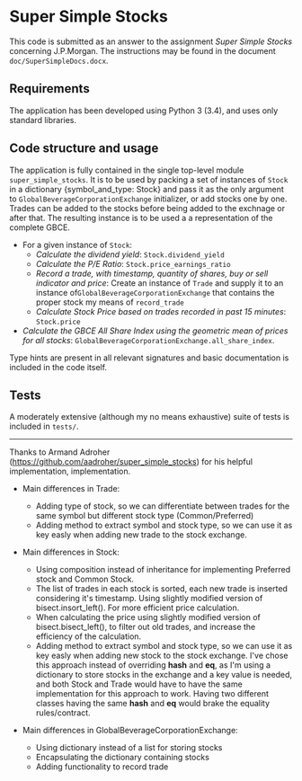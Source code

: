 # Super Simple Stocks

This code is submitted as an answer to the assignment _Super Simple Stocks_ concerning J.P.Morgan.
The instructions may be found in the document `doc/SuperSimpleDocs.docx`.

## Requirements

The application has been developed using Python 3 (3.4), and uses only standard libraries. 

## Code structure and usage

The application is fully contained in the single top-level module `super_simple_stocks`. It is to be used by packing a set of
instances of `Stock` in a dictionary {symbol_and_type: Stock} and pass it as the only argument to `GlobalBeverageCorporationExchange` initializer, or add stocks one by one. Trades can be added to the stocks before being added to the exchnage or after that. 
The resulting instance is to be used a a representation of the complete GBCE. 

- For a given instance of `Stock`:
  - _Calculate the dividend yield_: `Stock.dividend_yield`
  - _Calculate the P/E Ratio_: `Stock.price_earnings_ratio`
  - _Record a trade, with timestamp, quantity of shares, buy or sell indicator and price_: Create an instance of `Trade` and supply it to an instance of`GlobalBeverageCorporationExchange` that contains the proper stock my means of `record_trade`
  - _Calculate Stock Price based on trades recorded in past 15 minutes_: `Stock.price`
- _Calculate the GBCE All Share Index using the geometric mean of prices for all stocks_: `GlobalBeverageCorporationExchange.all_share_index`.

Type hints are present in all relevant signatures and basic documentation is included in the code itself.


## Tests

A moderately extensive (although my no means exhaustive) suite of tests is included in `tests/`.

---

Thanks to Armand Adroher (https://github.com/aadroher/super_simple_stocks) for his helpful implementation, implementation.

- Main differences in Trade:
  - Adding type of stock, so we can differentiate between trades for the same symbol but different stock type (Common/Preferred)
  - Adding method to extract symbol and stock type, so we can use it as key easly when adding new trade to the stock exchange.
 
- Main differences in Stock: 
  - Using composition instead of inheritance for implementing Preferred stock and Common Stock.
  - The list of trades in each stock is sorted, each new trade is inserted considering it's timestamp.
  Using slightly modified version of bisect.insort_left(). For more efficient price calculation.
  - When calculating the price using slightly modified version of bisect.bisect_left(), to filter out old trades,
  and increase the efficiency of the calculation.
  - Adding method to extract symbol and stock type, so we can use it as key easly when adding new stock to the stock exchange.
I've chose this approach instead of overriding __hash__ and __eq__, as I'm using a dictionary to store stocks in the exchange and a key value is needed, and both Stock and Trade would have to have the same implementation for this approach to work. Having two different classes having the same __hash__ and __eq__ would brake the equality rules/contract.
 
- Main differences in GlobalBeverageCorporationExchange:
  - Using dictionary instead of a list for storing stocks
  - Encapsulating the dictionary containing stocks
  - Adding functionality to record trade

